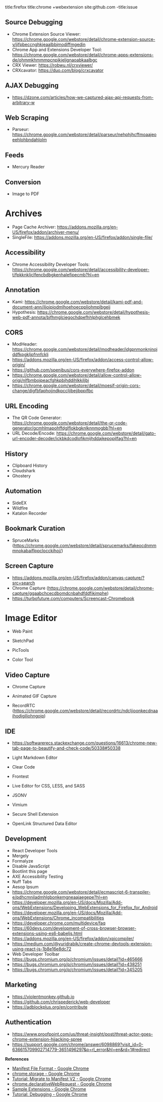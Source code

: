 title:firefox title:chrome +webextension site:github.com -title:issue

## Source Debugging
* Chrome Extension Source Viewer: https://chrome.google.com/webstore/detail/chrome-extension-source-v/jifpbeccnghkjeaalbbjmodiffmgedin
* Chrome App and Extensions Developer Tool: https://chrome.google.com/webstore/detail/chrome-apps-extensions-de/ohmmkhmmmpcnpikjeljgnaoabkaalbgc
* CRX Viewer: https://robwu.nl/crxviewer/
* CRXcavator: https://duo.com/blog/crxcavator

## AJAX Debugging
* https://dzone.com/articles/how-we-captured-ajax-api-requests-from-arbitrary-w

## Web Scraping
* Parseur: https://chrome.google.com/webstore/detail/parseur/nehphjhcffmoaajeoeehlohbndahlolm

## Feeds
* Mercury Reader

## Conversion
* Image to PDF

# Archives
* Page Cache Archiver: https://addons.mozilla.org/en-US/firefox/addon/archiver-menu/
* SingleFile: https://addons.mozilla.org/en-US/firefox/addon/single-file/

## Accessibility
* Chrome Accessibility Developer Tools: https://chrome.google.com/webstore/detail/accessibility-developer-t/fpkknkljclfencbdbgkenhalefipecmb?hl=en

## Annotation
* Kami: https://chrome.google.com/webstore/detail/kami-pdf-and-document-ann/iljojpiodmlhoehoecppliohmplbgeij
* Hypothesis: https://chrome.google.com/webstore/detail/hypothesis-web-pdf-annota/bjfhmglciegochdpefhhlphglcehbmek

## CORS
* ModHeader: https://chrome.google.com/webstore/detail/modheader/idgpnmonknjnojddfkpgkljpfnnfcklj
* https://addons.mozilla.org/en-US/firefox/addon/access-control-allow-origin/
* https://github.com/spenibus/cors-everywhere-firefox-addon
* https://chrome.google.com/webstore/detail/allow-control-allow-origi/nlfbmbojpeacfghkpbjhddihlkkiljbi
* https://chrome.google.com/webstore/detail/moesif-origin-cors-change/digfbfaphojjndkpccljibejjbppifbc

## URL Encoding
* The QR Code Generator: https://chrome.google.com/webstore/detail/the-qr-code-generator/gcmhlmapohffdglflokbgknlknnmogbb?hl=en
* URL Decode/Encode: https://chrome.google.com/webstore/detail/gato-url-encoder-decoder/ickbkdcodlofikmijhddajkepopjlfag?hl=en

## History
* Clipboard History
* Cloudshark
* Ghostery

## Automation

* SideEX
* Wildfire
* Katalon Recorder

## Bookmark Curation

* SpruceMarks (https://chrome.google.com/webstore/detail/sprucemarks/fakeocdnmmmnokabaiflppclocckihoj/)

## Screen Capture

* https://addons.mozilla.org/en-US/firefox/addon/canvas-capture/?src=search
* Chrome Capture (https://chrome.google.com/webstore/detail/chrome-capture/ggaabchcecdbomdcnbahdfddfikjmphe)
* https://turbofuture.com/computers/Screencast-Chromebook

# Image Editor

* Web Paint

* SketchPad

* PicTools

* Color Tool

## Video Capture

* Chrome Capture

* Animated GIF Capture

* RecordRTC (https://chrome.google.com/webstore/detail/recordrtc/ndcljioonkecdnaaihodjgiliohngojp)

## IDE

* https://softwarerecs.stackexchange.com/questions/16613/chrome-new-tab-page-to-beautify-and-check-code/50338#50338

* Light Markdown Editor

* Clear Code

* Frontest

* Live Editor for CSS, LESS, and SASS

* JSONV

* Vimium

* Secure Shell Extension

* OpenLink Structured Data Editor


## Development
* React Developer Tools
* Mergely
* Formalyze
* Disable JavaScript
* Bootlint this page
* AXE Accessibility Testing
* Nuff Tabs
* Aesop Ipsum
* https://chrome.google.com/webstore/detail/ecmascript-6-transpiler-e/pdhcmniladmhlgbonkemgneaajaegepe?hl=en
* https://developer.mozilla.org/en-US/docs/Mozilla/Add-ons/WebExtensions/Developing_WebExtensions_for_Firefox_for_Android
* https://developer.mozilla.org/en-US/docs/Mozilla/Add-ons/WebExtensions/Chrome_incompatibilities
* https://developer.chrome.com/multidevice/faq
* https://60devs.com/development-of-cross-browser-browser-extensions-using-es6-babeljs.html
* https://addons.mozilla.org/en-US/firefox/addon/xpicompiler/
* https://medium.com/@yuridrabik/create-chrome-devtools-extension-using-react-js-1b8e16e8dc72
* Web Developer Toolbar
* https://bugs.chromium.org/p/chromium/issues/detail?id=465666
* https://bugs.chromium.org/p/chromium/issues/detail?id=438251
* https://bugs.chromium.org/p/chromium/issues/detail?id=345205

## Marketing

* https://violentmonkey.github.io
* https://github.com/chrispederick/web-developer
* https://adblockplus.org/en/contribute

## Authentication

* https://www.proofpoint.com/us/threat-insight/post/threat-actor-goes-chrome-extension-hijacking-spree
* https://support.google.com/chrome/answer/6098869?visit_id=0-636615709902714779-3651496297&p=rl_error&hl=en&rd=1#redirect

**References**

* [Manifest File Format - Google Chrome](https://developer.chrome.com/extensions/manifest)
* [chrome.storage - Google Chrome](https://developer.chrome.com/extensions/storage)
* [Tutorial: Migrate to Manifest V2 - Google Chrome](https://developer.chrome.com/extensions/tut_migration_to_manifest_v2)
* [chrome.declarativeWebRequest - Google Chrome](https://developer.chrome.com/extensions/declarativeWebRequest)
* [Sample Extensions - Google Chrome](https://developer.chrome.com/extensions/samples#search:)
* [Tutorial: Debugging - Google Chrome](https://developer.chrome.com/extensions/tut_debugging)